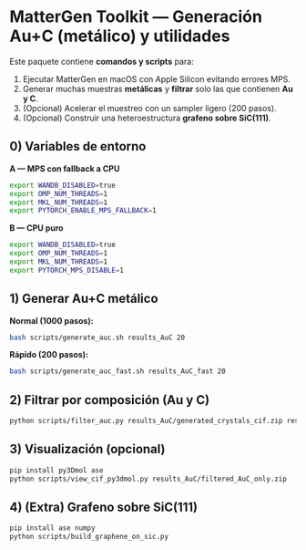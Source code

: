 # MatterGen Toolkit — Generación Au+C (metálico) y utilidades

Este paquete contiene **comandos y scripts** para:
1) Ejecutar MatterGen en macOS con Apple Silicon evitando errores MPS.
2) Generar muchas muestras **metálicas** y **filtrar** solo las que contienen **Au y C**.
3) (Opcional) Acelerar el muestreo con un sampler ligero (200 pasos).
4) (Opcional) Construir una heteroestructura **grafeno sobre SiC(111)**.

## 0) Variables de entorno

**A — MPS con fallback a CPU**
```bash
export WANDB_DISABLED=true
export OMP_NUM_THREADS=1
export MKL_NUM_THREADS=1
export PYTORCH_ENABLE_MPS_FALLBACK=1
```

**B — CPU puro**
```bash
export WANDB_DISABLED=true
export OMP_NUM_THREADS=1
export MKL_NUM_THREADS=1
export PYTORCH_MPS_DISABLE=1
```

## 1) Generar Au+C metálico

**Normal (1000 pasos):**
```bash
bash scripts/generate_auc.sh results_AuC 20
```

**Rápido (200 pasos):**
```bash
bash scripts/generate_auc_fast.sh results_AuC_fast 20
```

## 2) Filtrar por composición (Au y C)

```bash
python scripts/filter_auc.py results_AuC/generated_crystals_cif.zip results_AuC/filtered_AuC_only.zip
```

## 3) Visualización (opcional)
```bash
pip install py3Dmol ase
python scripts/view_cif_py3dmol.py results_AuC/filtered_AuC_only.zip
```

## 4) (Extra) Grafeno sobre SiC(111)
```bash
pip install ase numpy
python scripts/build_graphene_on_sic.py
```
